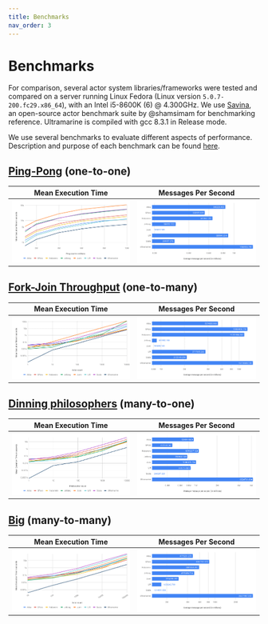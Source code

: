 ```yaml
---
title: Benchmarks
nav_order: 3
---
```


# Benchmarks

For comparison, several actor system libraries/frameworks were tested and compared on a server running Linux Fedora (Linux version `5.0.7-200.fc29.x86_64`), with an Intel i5-8600K (6) @ 4.300GHz. We use [Savina](https://github.com/shamsimam/savina), an open-source actor benchmark suite by @shamsimam for benchmarking reference. Ultramarine is compiled with gcc 8.3.1 in Release mode.

We use several benchmarks to evaluate different aspects of performance. Description and purpose of each benchmark can be found [here](https://shamsimam.github.io/papers/2014-agere-savina.pdf).

## [Ping-Pong](https://github.com/HippoBaro/ultramarine/blob/master/benchmarks/ping_pong.cpp) (one-to-one)

Mean Execution Time        | Messages Per Second
---------------------------|--------------------
[![](assets/pingpong_met.png)](../assets/pingpong_met.png) | [![](assets/message_freq_one_one.png)](../assets/message_freq_one_one.png)

## [Fork-Join Throughput](https://github.com/HippoBaro/ultramarine/blob/master/benchmarks/fork-join_throughput.cpp) (one-to-many)

Mean Execution Time        | Messages Per Second
---------------------------|--------------------
[![](assets/fjthroughput_met.png)](../assets/fjthroughput_met.png) | [![](assets/message_freq_one_many.png)](../assets/message_freq_one_many.png)

## [Dinning philosophers](https://github.com/HippoBaro/ultramarine/blob/master/benchmarks/philosophers.cpp) (many-to-one)

Mean Execution Time        | Messages Per Second
---------------------------|--------------------
[![](assets/philo_met.png)](../assets/philo_met.png) | [![](assets/message_freq_many_one.png)](../assets/message_freq_many_one.png)

## [Big](https://github.com/HippoBaro/ultramarine/blob/master/benchmarks/big.cpp) (many-to-many)

Mean Execution Time        | Messages Per Second
---------------------------|--------------------
[![](assets/big_met.png)](../assets/big_met.png) | [![](assets/message_freq_many_many.png)](../assets/message_freq_many_many.png)